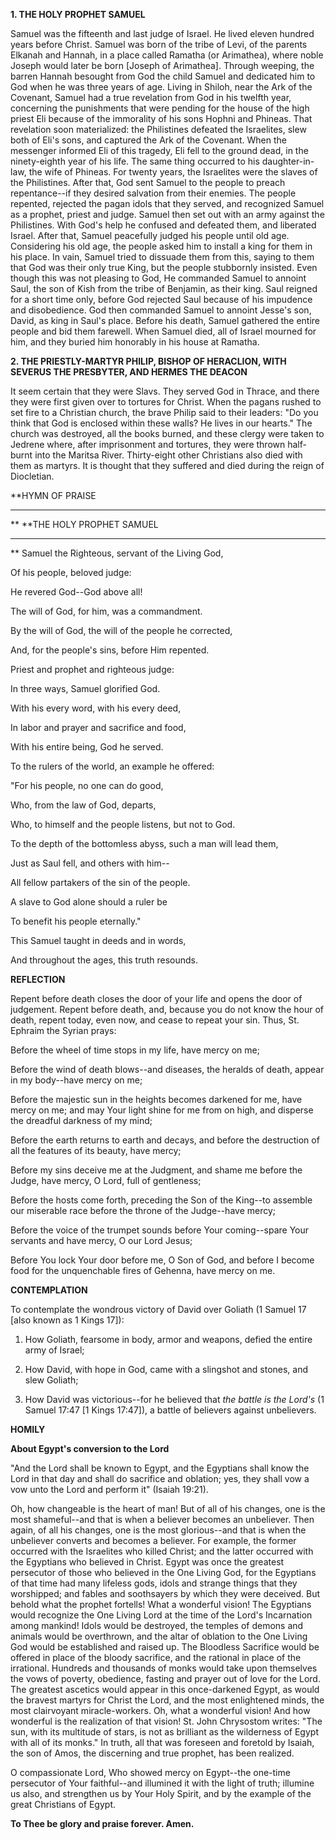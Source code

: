 
**1. THE HOLY PROPHET SAMUEL**

Samuel was the fifteenth and last judge of Israel. He lived eleven hundred years before Christ. Samuel was born of the tribe of Levi, of the parents Elkanah and Hannah, in a place called Ramatha (or Arimathea), where noble Joseph would later be born [Joseph of Arimathea]. Through weeping, the barren Hannah besought from God the child Samuel and dedicated him to God when he was three years of age. Living in Shiloh, near the Ark of the Covenant, Samuel had a true revelation from God in his twelfth year, concerning the punishments that were pending for the house of the high priest Eli because of the immorality of his sons Hophni and Phineas. That revelation soon materialized: the Philistines defeated the Israelites, slew both of Eli's sons, and captured the Ark of the Covenant. When the messenger informed Eli of this tragedy, Eli fell to the ground dead, in the ninety-eighth year of his life. The same thing occurred to his daughter-in-law, the wife of Phineas. For twenty years, the Israelites were the slaves of the Philistines. After that, God sent Samuel to the people to preach repentance--if they desired salvation from their enemies. The people repented, rejected the pagan idols that they served, and recognized Samuel as a prophet, priest and judge. Samuel then set out with an army against the Philistines. With God's help he confused and defeated them, and liberated Israel. After that, Samuel peacefully judged his people until old age. Considering his old age, the people asked him to install a king for them in his place. In vain, Samuel tried to dissuade them from this, saying to them that God was their only true King, but the people stubbornly insisted. Even though this was not pleasing to God, He commanded Samuel to annoint Saul, the son of Kish from the tribe of Benjamin, as their king. Saul reigned for a short time only, before God rejected Saul because of his impudence and disobedience. God then commanded Samuel to annoint Jesse's son, David, as king in Saul's place. Before his death, Samuel gathered the entire people and bid them farewell. When Samuel died, all of Israel mourned for him, and they buried him honorably in his house at Ramatha.

**2. THE PRIESTLY-MARTYR PHILIP, BISHOP OF HERACLION, WITH SEVERUS THE PRESBYTER, AND HERMES THE DEACON**

It seem certain that they were Slavs. They served God in Thrace, and there they were first given over to tortures for Christ. When the pagans rushed to set fire to a Christian church, the brave Philip said to their leaders: "Do you think that God is enclosed within these walls? He lives in our hearts." The church was destroyed, all the books burned, and these clergy were taken to Jedrene where, after imprisonment and tortures, they were thrown half-burnt into the Maritsa River. Thirty-eight other Christians also died with them as martyrs. It is thought that they suffered and died during the reign of Diocletian.


**HYMN OF PRAISE
**** 
**
**THE HOLY PROPHET SAMUEL
**** 
**
Samuel the Righteous, servant of the Living God,
 

Of his people, beloved judge:
 

He revered God--God above all!
 

The will of God, for him, was a commandment.
 

By the will of God, the will of the people he corrected,
 

And, for the people's sins, before Him repented.
 

Priest and prophet and righteous judge:
 

In three ways, Samuel glorified God.
 

With his every word, with his every deed,
 

In labor and prayer and sacrifice and food,
 

With his entire being, God he served.
 

To the rulers of the world, an example he offered:
 

"For his people, no one can do good,
 

Who, from the law of God, departs,
 

Who, to himself and the people listens, but not to God.
 

To the depth of the bottomless abyss, such a man will lead them,
 

Just as Saul fell, and others with him--


All fellow partakers of the sin of the people.
 

A slave to God alone should a ruler be
 

To benefit his people eternally."
 

This Samuel taught in deeds and in words,
 

And throughout the ages, this truth resounds.
 

**REFLECTION**


Repent before death closes the door of your life and opens the door of judgement. Repent before death, and, because you do not know the hour of death, repent today, even now, and cease to repeat your sin. Thus, St. Ephraim the Syrian prays:


Before the wheel of time stops in my life, have mercy on me;

Before the wind of death blows--and diseases, the heralds of death, appear in my body--have mercy on me;

Before the majestic sun in the heights becomes darkened for me, have mercy on me; and may Your light shine for me from on high, and disperse the dreadful darkness of my mind;

Before the earth returns to earth and decays, and before the destruction of all the features of its beauty, have mercy;

Before my sins deceive me at the Judgment, and shame me before the Judge, have mercy, O Lord, full of gentleness;

Before the hosts come forth, preceding the Son of the King--to assemble our miserable race before the throne of the Judge--have mercy;

Before the voice of the trumpet sounds before Your coming--spare Your servants and have mercy, O our Lord Jesus;

Before You lock Your door before me, O Son of God, and before I become food for the unquenchable fires of Gehenna, have mercy on me.


**CONTEMPLATION**


To contemplate the wondrous victory of David over Goliath (1 Samuel 17 [also known as 1 Kings 17]):

1.  How Goliath, fearsome in body, armor and weapons, defied the entire army of Israel;

1.  How David, with hope in God, came with a slingshot and stones, and slew Goliath;

1.  How David was victorious--for he believed that *the battle is the Lord's* (1 Samuel 17:47 [1 Kings 17:47]), a battle of believers against unbelievers.


**HOMILY**


**About Egypt's conversion to the Lord**

"And the Lord shall be known to Egypt, and the Egyptians shall know the Lord in that day and shall do sacrifice and oblation; yes, they shall vow a vow unto the Lord and perform it" (Isaiah 19:21).

Oh, how changeable is the heart of man! But of all of his changes, one is the most shameful--and that is when a believer becomes an unbeliever. Then again, of all his changes, one is the most glorious--and that is when the unbeliever converts and becomes a believer. For example, the former occurred with the Israelites who killed Christ; and the latter occurred with the Egyptians who believed in Christ. Egypt was once the greatest persecutor of those who believed in the One Living God, for the Egyptians of that time had many lifeless gods, idols and strange things that they worshipped; and fables and soothsayers by which they were deceived. But behold what the prophet fortells! What a wonderful vision! The Egyptians would recognize the One Living Lord at the time of the Lord's Incarnation among mankind! Idols would be destroyed, the temples of demons and animals would be overthrown, and the altar of oblation to the One Living God would be established and raised up. The Bloodless Sacrifice would be offered in place of the bloody sacrifice, and the rational in place of the irrational. Hundreds and thousands of monks would take upon themselves the vows of poverty, obedience, fasting and prayer out of love for the Lord. The greatest ascetics would appear in this once-darkened Egypt, as would the bravest martyrs for Christ the Lord, and the most enlightened minds, the most clairvoyant miracle-workers. Oh, what a wonderful vision! And how wonderful is the realization of that vision! St. John Chrysostom writes: "The sun, with its multitude of stars, is not as brilliant as the wilderness of Egypt with all of its monks." In truth, all that was foreseen and foretold by Isaiah, the son of Amos, the discerning and true prophet, has been realized.

O compassionate Lord, Who showed mercy on Egypt--the one-time persecutor of Your faithful--and illumined it with the light of truth; illumine us also, and strengthen us by Your Holy Spirit, and by the example of the great Christians of Egypt.

**To Thee be glory and praise forever. Amen.**
